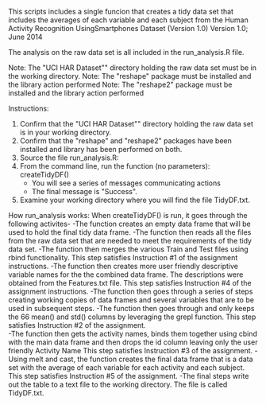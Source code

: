 This scripts includes a single funcion that creates a tidy data set that includes the averages of each variable and each subject from the Human 
Activity Recognition UsingSmartphones Dataset (Version 1.0)
Version 1.0; June 2014


The analysis on the raw data set is all included in the run_analysis.R file.  

Note: The "UCI HAR Dataset"" directory holding the raw data set must be in the working directory. 
Note: The "reshape" package must be installed and the library action performed 
Note: The "reshape2" package must be installed and the library action performed 

Instructions:
1. Confirm that the "UCI HAR Dataset"" directory holding the raw data set is in your working directory. 
2. Confirm that the "reshape" and "reshape2" packages have been installed and library has been performed on both.
2. Source the file run_analysis.R: 
3. From the command line, run the function (no parameters): createTidyDF()
      - You will see a series of messages communicating actions
      - The final message is "Success".
4. Examine your working directory where you will find the file TidyDF.txt. 


How run_analysis works:
When createTidyDF() is run, it goes through the following activites-
-The function creates an empty data frame that will be used to hold the final tidy data frame.
-The function then reads all the files from the raw data set that are needed to meet the requirements of the tidy data set.
-The function then merges the various Train and Test files using rbind functionality.  This step satisfies Instruction #1 of the assignment instructions.
-The function then creates more user friendly descriptive variable names for the the combined data frame.  The descriptions were obtained from the Features.txt file.  This step satisfies Instruction #4 of the assignment instructions.
-The function then goes through a series of steps creating working copies of data frames and several variables that are to be used in subsequent steps.
-The function then goes through and only keeps the 66 mean() and std() columns by leveraging the grepl function.  This step satisfies Instruction #2 of the assignment.  
-The function then gets the activity names, binds them together using cbind with the main data frame and then drops the id column leaving only the user friendly Activity Name  This step satisfies Instruction #3 of the assignment.
-Using melt and cast, the function creates the final data frame that is a data set with the average of each variable for each activity and each subject.  This step satisfies Instruction #5 of the assignment.
-The final steps write out the table to a text file to the working directory.  The file is called TidyDF.txt.


 